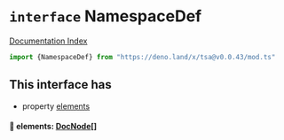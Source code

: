 # `interface` NamespaceDef

[Documentation Index](../README.md)

```ts
import {NamespaceDef} from "https://deno.land/x/tsa@v0.0.43/mod.ts"
```

## This interface has

- property [elements](#-elements-docnode)


#### 📄 elements: [DocNode](../type.DocNode/README.md)\[]



